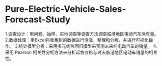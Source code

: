 # Pure-Electric-Vehicle-Sales-Forecast-Study
1.调查设计：用问卷、抽样、实地调查等调查方法调查临港地区电动汽车保有量。 2.数据处理：用Excel将收集到的数据进行清洗、整理和分析，并进行可视化操作。 3.统计模型分析：采用多元线性回归模型来预测未来纯电动汽车的销量。 4.采用 Pearson 相关性分析方法来分析起售价格与过去临港地区电动车销量的相关性。
